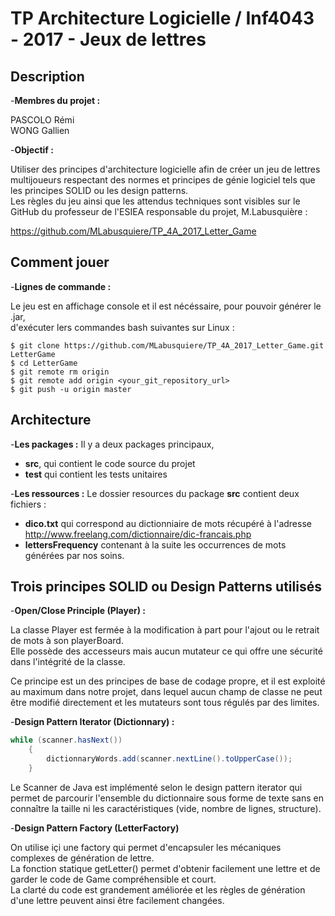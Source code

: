 # TP Architecture Logicielle / Inf4043 - 2017 - Jeux de lettres

## Description

-**Membres du projet :**

PASCOLO Rémi  
WONG Gallien

-**Objectif :**

Utiliser des principes d'architecture logicielle afin de créer un jeu de lettres multijoueurs respectant 
des normes et principes de génie logiciel tels que les principes SOLID ou les design patterns.  
Les règles du jeu ainsi que les attendus techniques sont visibles sur le GitHub du professeur de l'ESIEA responsable du projet, M.Labusquière :  

https://github.com/MLabusquiere/TP_4A_2017_Letter_Game

## Comment jouer

-**Lignes de commande :**

Le jeu est en affichage console et il est nécéssaire, pour pouvoir générer le .jar,  
d'exécuter lers commandes bash suivantes sur Linux :

```
$ git clone https://github.com/MLabusquiere/TP_4A_2017_Letter_Game.git LetterGame
$ cd LetterGame
$ git remote rm origin
$ git remote add origin <your_git_repository_url>
$ git push -u origin master
```

## Architecture

-**Les packages :**
Il y a deux packages principaux,  
   * **src**, qui contient le code source du projet  
   * **test** qui contient les tests unitaires

-**Les ressources :**
Le dossier resources du package **src** contient deux fichiers :  
   * **dico.txt** qui correspond au dictionniaire de mots récupéré à l'adresse  
   http://www.freelang.com/dictionnaire/dic-francais.php
   * **lettersFrequency** contenant à la suite les occurrences de mots générées par nos soins.

## Trois principes SOLID ou Design Patterns utilisés

-**Open/Close Principle (Player) :**

La classe Player est fermée à la modification à part pour l'ajout ou le retrait de mots à son playerBoard.  
Elle possède des accesseurs mais aucun mutateur ce qui offre une sécurité dans l'intégrité de la classe.  
  
Ce principe est un des principes de base de codage propre, et il est exploité au maximum dans notre projet,
dans lequel aucun champ de classe ne peut être modifié directement et les mutateurs sont tous régulés par des limites.

-**Design Pattern Iterator (Dictionnary) :**
```java
while (scanner.hasNext())
	{
		dictionnaryWords.add(scanner.nextLine().toUpperCase());
	}
```
Le Scanner de Java est implémenté selon le design pattern iterator qui permet de parcourir l'ensemble du dictionnaire 
sous forme de texte sans en connaître la taille ni les caractéristiques (vide, nombre de lignes, structure).

-**Design Pattern Factory (LetterFactory)**

On utilise içi une factory qui permet d'encapsuler les mécaniques complexes de génération de lettre.  
La fonction statique getLetter() permet d'obtenir facilement une lettre et de garder le code de Game 
compréhensible et court.  
La clarté du code est grandement améliorée et les règles de génération d'une lettre peuvent ainsi être facilement changées.

